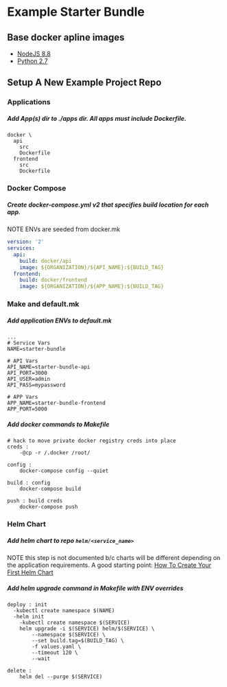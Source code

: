 # Example Starter Bundle

## Base docker apline images
* [NodeJS 8.8](https://github.com/nodejs/docker-node/blob/master/8.8/alpine/Dockerfile)
* [Python 2.7](https://github.com/docker-library/python/blob/master/2.7/alpine3.4/Dockerfile)

## Setup A New Example Project Repo

### Applications

##### Add App(s) dir to ./apps dir. All apps must include Dockerfile.

```
docker \
  api
    src
    Dockerfile
  frontend
    src
    Dockerfile
```

### Docker Compose

##### Create docker-compose.yml v2 that specifies build location for each app.

NOTE ENVs are seeded from docker.mk

```yml
version: '2'
services:
  api:
    build: docker/api
    image: ${ORGANIZATION}/${API_NAME}:${BUILD_TAG}
  frontend:
    build: docker/frontend
    image: ${ORGANIZATION}/${APP_NAME}:${BUILD_TAG}
```

### Make and default.mk

##### Add application ENVs to default.mk

```
...
# Service Vars
NAME=starter-bundle

# API Vars
API_NAME=starter-bundle-api
API_PORT=3000
API_USER=admin
API_PASS=mypassword

# APP Vars
APP_NAME=starter-bundle-frontend
APP_PORT=5000
```

##### Add docker commands to Makefile

```
# hack to move private docker registry creds into place
creds :
	-@cp -r /.docker /root/

config :
	docker-compose config --quiet

build : config
	docker-compose build

push : build creds
	docker-compose push
```

### Helm Chart

##### Add helm chart to repo `helm/<service_name>`

NOTE this step is not documented b/c charts will be different depending on the application requirements. A good starting point: [How To Create Your First Helm Chart](https://docs.bitnami.com/kubernetes/how-to/create-your-first-helm-chart/)

##### Add helm upgrade command in Makefile with ENV overrides


```
deploy : init
  -kubectl create namespace $(NAME)
  -helm init
	-kubectl create namespace $(SERVICE)
	helm upgrade -i $(SERVICE) helm/$(SERVICE) \
		--namespace $(SERVICE) \
		--set build.tag=$(BUILD_TAG) \
		-f values.yaml \
		--timeout 120 \
		--wait

delete :
	helm del --purge $(SERVICE)
```
